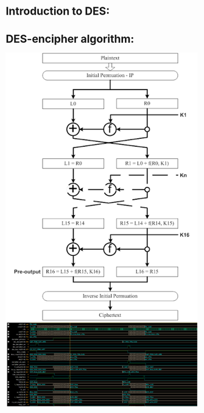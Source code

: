 # Introduction to DES:

# DES-encipher algorithm:
<img src="Image/cipher_flow.png" width="1000" >  

<img src="Image/result.png" width="1000" >  
